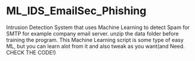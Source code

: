 # ML_IDS_EmailSec_Phishing
Intrusion Detection System that uses Machine Learning to detect Spam for SMTP for example company email server.
unzip the data folder before training the program. 
This Machine Learning script is some type of easy ML, but you can learn alot from it and also tweak as you want(and Need. CHECK THE CODE!)

